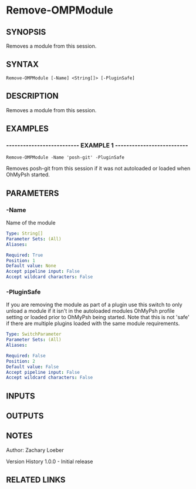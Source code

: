 ﻿---
external help file: OhMyPsh-help.xml
online version: https://www.github.com/zloeber/OhMyPsh
schema: 2.0.0
---

# Remove-OMPModule

## SYNOPSIS
Removes a module from this session.

## SYNTAX

```
Remove-OMPModule [-Name] <String[]> [-PluginSafe]
```

## DESCRIPTION
Removes a module from this session.

## EXAMPLES

### -------------------------- EXAMPLE 1 --------------------------
```
Remove-OMPModule -Name 'posh-git' -PluginSafe
```

Removes posh-git from this session if it was not autoloaded or loaded when OhMyPsh started.

## PARAMETERS

### -Name
Name of the module

```yaml
Type: String[]
Parameter Sets: (All)
Aliases: 

Required: True
Position: 1
Default value: None
Accept pipeline input: False
Accept wildcard characters: False
```

### -PluginSafe
If you are removing the module as part of a plugin use this switch to only unload a module if it isn't
in the autoloaded modules OhMyPsh profile setting or loaded prior to OhMyPsh being started.
Note that
this is not 'safe' if there are multiple plugins loaded with the same module requirements.

```yaml
Type: SwitchParameter
Parameter Sets: (All)
Aliases: 

Required: False
Position: 2
Default value: False
Accept pipeline input: False
Accept wildcard characters: False
```

## INPUTS

## OUTPUTS

## NOTES
Author: Zachary Loeber



Version History
1.0.0 - Initial release

## RELATED LINKS

